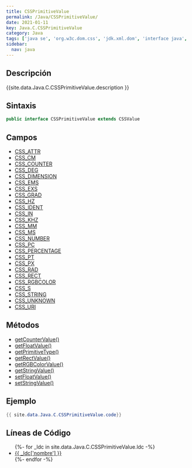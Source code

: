 ```yaml
---
title: CSSPrimitiveValue
permalink: /Java/CSSPrimitiveValue/
date: 2021-01-11
key: Java.C.CSSPrimitiveValue
category: Java
tags: ['java se', 'org.w3c.dom.css', 'jdk.xml.dom', 'interface java', 'Java 1.4', 'DOM Level 2']
sidebar: 
  nav: java
---
```


## Descripción
{{site.data.Java.C.CSSPrimitiveValue.description }}

## Sintaxis
~~~java
public interface CSSPrimitiveValue extends CSSValue
~~~

## Campos
* [CSS_ATTR](/Java/CSSPrimitiveValue/CSS_ATTR)
* [CSS_CM](/Java/CSSPrimitiveValue/CSS_CM)
* [CSS_COUNTER](/Java/CSSPrimitiveValue/CSS_COUNTER)
* [CSS_DEG](/Java/CSSPrimitiveValue/CSS_DEG)
* [CSS_DIMENSION](/Java/CSSPrimitiveValue/CSS_DIMENSION)
* [CSS_EMS](/Java/CSSPrimitiveValue/CSS_EMS)
* [CSS_EXS](/Java/CSSPrimitiveValue/CSS_EXS)
* [CSS_GRAD](/Java/CSSPrimitiveValue/CSS_GRAD)
* [CSS_HZ](/Java/CSSPrimitiveValue/CSS_HZ)
* [CSS_IDENT](/Java/CSSPrimitiveValue/CSS_IDENT)
* [CSS_IN](/Java/CSSPrimitiveValue/CSS_IN)
* [CSS_KHZ](/Java/CSSPrimitiveValue/CSS_KHZ)
* [CSS_MM](/Java/CSSPrimitiveValue/CSS_MM)
* [CSS_MS](/Java/CSSPrimitiveValue/CSS_MS)
* [CSS_NUMBER](/Java/CSSPrimitiveValue/CSS_NUMBER)
* [CSS_PC](/Java/CSSPrimitiveValue/CSS_PC)
* [CSS_PERCENTAGE](/Java/CSSPrimitiveValue/CSS_PERCENTAGE)
* [CSS_PT](/Java/CSSPrimitiveValue/CSS_PT)
* [CSS_PX](/Java/CSSPrimitiveValue/CSS_PX)
* [CSS_RAD](/Java/CSSPrimitiveValue/CSS_RAD)
* [CSS_RECT](/Java/CSSPrimitiveValue/CSS_RECT)
* [CSS_RGBCOLOR](/Java/CSSPrimitiveValue/CSS_RGBCOLOR)
* [CSS_S](/Java/CSSPrimitiveValue/CSS_S)
* [CSS_STRING](/Java/CSSPrimitiveValue/CSS_STRING)
* [CSS_UNKNOWN](/Java/CSSPrimitiveValue/CSS_UNKNOWN)
* [CSS_URI](/Java/CSSPrimitiveValue/CSS_URI)

## Métodos
* [getCounterValue()](/Java/CSSPrimitiveValue/getCounterValue)
* [getFloatValue()](/Java/CSSPrimitiveValue/getFloatValue)
* [getPrimitiveType()](/Java/CSSPrimitiveValue/getPrimitiveType)
* [getRectValue()](/Java/CSSPrimitiveValue/getRectValue)
* [getRGBColorValue()](/Java/CSSPrimitiveValue/getRGBColorValue)
* [getStringValue()](/Java/CSSPrimitiveValue/getStringValue)
* [setFloatValue()](/Java/CSSPrimitiveValue/setFloatValue)
* [setStringValue()](/Java/CSSPrimitiveValue/setStringValue)

## Ejemplo
~~~java
{{ site.data.Java.C.CSSPrimitiveValue.code}}
~~~

## Líneas de Código
<ul>
{%- for _ldc in site.data.Java.C.CSSPrimitiveValue.ldc -%}
   <li>
       <a href="{{_ldc['url'] }}">{{ _ldc['nombre'] }}</a>
   </li>
{%- endfor -%}
</ul>
